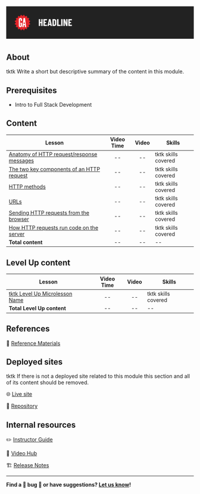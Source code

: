 # ![HTTP Request Response Cycle](./assets/tktk-hero.png)

## About

tktk Write a short but descriptive summary of the content in this module.

## Prerequisites

- Intro to Full Stack Development

## Content

| Lesson | Video Time | Video | Skills |
| ------ |:----------:|:-----:| ------ |
| [Anatomy of HTTP request/response messages](./tktk-microlesson-01/README.md) | -- | -- | tktk skills covered |
| [The two key components of an HTTP request](./tktk-microlesson-02/README.md) | -- | -- | tktk skills covered |
| [HTTP methods](./tktk-microlesson-03/README.md) | -- | -- | tktk skills covered |
| [URLs](./tktk-microlesson-03/README.md) | -- | -- | tktk skills covered |
| [Sending HTTP requests from the browser](./tktk-microlesson-03/README.md) | -- | -- | tktk skills covered |
| [How HTTP requests run code on the server](./tktk-microlesson-03/README.md) | -- | -- | tktk skills covered |
| **Total content**                                        | -- | -- | --                  |

## Level Up content

| Lesson | Video Time | Video | Skills |
| ------ |:----------:|:-----:| ------ |
| [tktk Level Up Microlesson Name](./level-up/tktk-microlesson-01.md) | -- | -- | tktk skills covered |
| **Total Level Up content**                                          | -- | -- | --                  |

## References

📖 [Reference Materials](./references/README.md)

## Deployed sites

tktk If there is not a deployed site related to this module this section and all of its content should be removed.

🌐 [Live site](#tktk-deployed-app-url)

🐙 [Repository](#tktk-repository-for-deployed-app)

## Internal resources

✏️ [Instructor Guide](./internal-resources/instructor-guide.md)

🎥 [Video Hub](./internal-resources/video-hub/README.md)

🏗️ [Release Notes](./internal-resources/release-notes.md)

---

**Find a 👾 bug 👾 or have suggestions? [Let us know](https://git.generalassemb.ly/modular-curriculum-all-courses/universal-resources-internal/blob/main/module-feedback.md)!**
